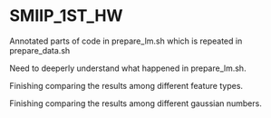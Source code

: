 # SMIIP_1ST_HW

<!-- My next task is to fix prepare_lm.sh and run.sh and fix the problem of mono-training and aligning the data.  -->
Annotated parts of code in prepare_lm.sh which is repeated in prepare_data.sh

Need to deeperly understand what happened in prepare_lm.sh. 

Finishing comparing the results among different feature types. 

Finishing comparing the results among different gaussian numbers. 
